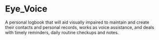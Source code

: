 # Eye_Voice
A personal logbook that will aid visually impaired to maintain and create their contacts and personal records, works as voice assistance, and deals with timely reminders, daily routine checkups and notes. 
